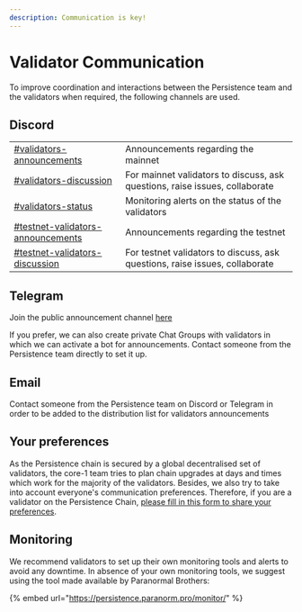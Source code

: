 ```yaml
---
description: Communication is key!
---
```


# Validator Communication

To improve coordination and interactions between the Persistence team and the validators when required, the following channels are used.&#x20;

## Discord

|                                                                                                          |                                                                             |
| -------------------------------------------------------------------------------------------------------- | --------------------------------------------------------------------------- |
| [#validators-announcements](https://discord.com/channels/796174129077813248/1021758804410519594)         | Announcements regarding the mainnet                                         |
| [#validators-discussion](https://discord.com/channels/796174129077813248/825820268231655425)             | For mainnet validators to discuss, ask questions, raise issues, collaborate |
| [#validators-status](https://discord.com/channels/796174129077813248/854663233465090048)                 | Monitoring alerts on the status of the validators                           |
| [#testnet-validators-announcements](https://discord.com/channels/796174129077813248/1042042319987294229) | Announcements regarding the testnet                                         |
| [#testnet-validators-discussion](https://discord.com/channels/796174129077813248/1042043039113289778)    | For testnet validators to discuss, ask questions, raise issues, collaborate |

## Telegram

Join the public announcement channel [here](https://t.me/PersistenceValidatorsUpdates)

If you prefer, we  can also create private Chat Groups with validators in which we can activate a bot for announcements. Contact someone from the Persistence team directly to set it up.&#x20;



## Email

Contact someone from the Persistence team on Discord or Telegram in order to be added to the distribution list for validators announcements



## Your preferences

As the Persistence chain is secured by a global decentralised set of validators, the core-1 team tries to plan chain upgrades at days and times which work for the majority of the validators. Besides, we also try to take into account everyone's communication preferences. Therefore, if you are a validator on the Persistence Chain, [please fill in this form to share your preferences](https://docs.google.com/forms/d/e/1FAIpQLSesA6IbAW5QV0zKz0yOKdwc9aeyZyzRolms7oAbkXalNQjp5w/viewform).&#x20;

## Monitoring

We recommend validators to set up their own monitoring tools and alerts to avoid any downtime. In absence of your own monitoring tools, we suggest using the tool made available by Paranormal Brothers:&#x20;

{% embed url="https://persistence.paranorm.pro/monitor/" %}
